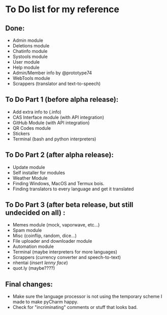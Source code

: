 # To Do list for my reference

## Done:
 - Admin module
 - Deletions module
 - Chatinfo module
 - Systools module
 - User module
 - Help module
 - Admin/Member info by @prototype74
 - WebTools module
 - Scrappers (translator and text-to-speech)

## To Do Part 1 (before alpha release):
 - Add extra info to (.info)
 - CAS Interface module (with API integration)
 - GitHub Module (with API integration)
 - QR Codes module
 - Stickers
 - Terminal (bash and python interpreters)

## To Do Part 2 (after alpha release):
 - Update module
 - Self installer for modules
 - Weather Module
 - Finding Windows, MacOS and Termux bois.
 - Finding translators to every language and get it translated

## To Do Part 3 (after beta release, but still undecided on all) :
 - Memes module (mock, vaporwave, etc...)
 - Spam module
 - Misc (coinflip, random, dice...)
 - File uploader and downloader module
 - Automation module
 - Terminal (maybe interpreters for more languages)
 - Scrappers (currency converter and speech-to-text)
 - nhentai (*insert lenny face*)
 - quot.ly (maybe????)

## Final changes:
 - Make sure the language processor is not using the temporary scheme I made to make pyCharm happy.
 - Check for "incriminating" comments or stuff that looks bad.